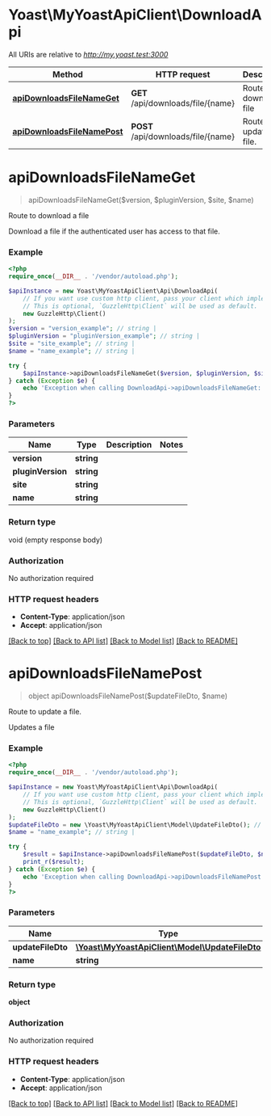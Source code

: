 # Yoast\MyYoastApiClient\DownloadApi

All URIs are relative to *http://my.yoast.test:3000*

Method | HTTP request | Description
------------- | ------------- | -------------
[**apiDownloadsFileNameGet**](DownloadApi.md#apiDownloadsFileNameGet) | **GET** /api/downloads/file/{name} | Route to download a file
[**apiDownloadsFileNamePost**](DownloadApi.md#apiDownloadsFileNamePost) | **POST** /api/downloads/file/{name} | Route to update a file.


# **apiDownloadsFileNameGet**
> apiDownloadsFileNameGet($version, $pluginVersion, $site, $name)

Route to download a file

Download a file if the authenticated user has access to that file.

### Example
```php
<?php
require_once(__DIR__ . '/vendor/autoload.php');

$apiInstance = new Yoast\MyYoastApiClient\Api\DownloadApi(
    // If you want use custom http client, pass your client which implements `GuzzleHttp\ClientInterface`.
    // This is optional, `GuzzleHttp\Client` will be used as default.
    new GuzzleHttp\Client()
);
$version = "version_example"; // string | 
$pluginVersion = "pluginVersion_example"; // string | 
$site = "site_example"; // string | 
$name = "name_example"; // string | 

try {
    $apiInstance->apiDownloadsFileNameGet($version, $pluginVersion, $site, $name);
} catch (Exception $e) {
    echo 'Exception when calling DownloadApi->apiDownloadsFileNameGet: ', $e->getMessage(), PHP_EOL;
}
?>
```

### Parameters

Name | Type | Description  | Notes
------------- | ------------- | ------------- | -------------
 **version** | **string**|  |
 **pluginVersion** | **string**|  |
 **site** | **string**|  |
 **name** | **string**|  |

### Return type

void (empty response body)

### Authorization

No authorization required

### HTTP request headers

 - **Content-Type**: application/json
 - **Accept**: application/json

[[Back to top]](#) [[Back to API list]](../../README.md#documentation-for-api-endpoints) [[Back to Model list]](../../README.md#documentation-for-models) [[Back to README]](../../README.md)

# **apiDownloadsFileNamePost**
> object apiDownloadsFileNamePost($updateFileDto, $name)

Route to update a file.

Updates a file

### Example
```php
<?php
require_once(__DIR__ . '/vendor/autoload.php');

$apiInstance = new Yoast\MyYoastApiClient\Api\DownloadApi(
    // If you want use custom http client, pass your client which implements `GuzzleHttp\ClientInterface`.
    // This is optional, `GuzzleHttp\Client` will be used as default.
    new GuzzleHttp\Client()
);
$updateFileDto = new \Yoast\MyYoastApiClient\Model\UpdateFileDto(); // \Yoast\MyYoastApiClient\Model\UpdateFileDto | 
$name = "name_example"; // string | 

try {
    $result = $apiInstance->apiDownloadsFileNamePost($updateFileDto, $name);
    print_r($result);
} catch (Exception $e) {
    echo 'Exception when calling DownloadApi->apiDownloadsFileNamePost: ', $e->getMessage(), PHP_EOL;
}
?>
```

### Parameters

Name | Type | Description  | Notes
------------- | ------------- | ------------- | -------------
 **updateFileDto** | [**\Yoast\MyYoastApiClient\Model\UpdateFileDto**](../Model/UpdateFileDto.md)|  |
 **name** | **string**|  |

### Return type

**object**

### Authorization

No authorization required

### HTTP request headers

 - **Content-Type**: application/json
 - **Accept**: application/json

[[Back to top]](#) [[Back to API list]](../../README.md#documentation-for-api-endpoints) [[Back to Model list]](../../README.md#documentation-for-models) [[Back to README]](../../README.md)

